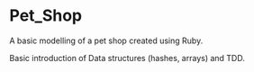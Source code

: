 # Pet_Shop
A basic modelling of a pet shop created using Ruby.

Basic introduction of Data structures (hashes, arrays) and TDD.